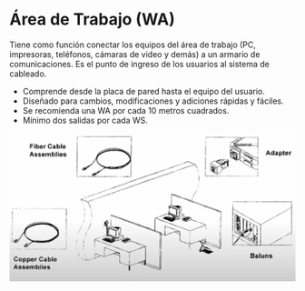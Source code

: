 # Área de Trabajo (WA)

Tiene como función conectar los equipos del área de trabajo (PC, impresoras, teléfonos, cámaras de video y demás) a un armario de comunicaciones. Es el punto de ingreso de los usuarios al sistema de cableado.

- Comprende desde la placa de pared hasta el equipo del usuario.
- Diseñado para cambios, modificaciones y adiciones rápidas y fáciles.
- Se recomienda una WA por cada 10 metros cuadrados.
- Mínimo dos salidas por cada WS.

![wa_cableado_estructurado](../../assets/images/wa_cableado_estructurado.png)
